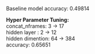 <p>
  Baseline model accuracy: 0.49814
</p>

<p>
  <b>Hyper Parameter Tuning:</b><br />
concat_nframes: 3 -> 17<br />
hidden layer : 2 -> 12<br />
hidden dimention: 64 -> 384<br />
accuracy: 0.65651
</p>


